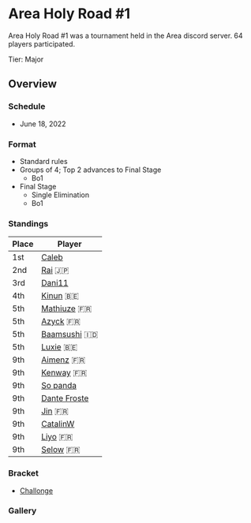 # Area Holy Road #1

Area Holy Road #1 was a tournament held in the Area discord server.
64 players participated.

Tier: Major

## Overview

### Schedule
- June 18, 2022

### Format
- Standard rules
- Groups of 4; Top 2 advances to Final Stage
  - Bo1 
- Final Stage
  - Single Elimination
  - Bo1

### Standings

|Place|Player|
|-|-|
|1st|[Caleb](../../players/bulgarian/caleb.md)|
|2nd|[Rai](../../players/japanese/rai.md) :jp:|
|3rd|[Dani11](../../players/colombian/dani11.md)|
|4th|[Kinun](../../players/belgian/kinun.md) :belgium:|
|5th|[Mathiuze](../../players/french/mathiuze.md) :fr:|
|5th|[Azyck](../../players/french/azyck.md) :fr:|
|5th|[Baamsushi](../../players/indonesian/baamsushi.md) :indonesia:|
|5th|[Luxie](../../players/belgian/luxie.md) :belgium:|
|9th|[Aimenz](../../players/french/aimenz.md) :fr:|
|9th|[Kenway](../../players/french/kenway.md) :fr:|
|9th|[So panda](../../players/brazilian/panda.md)|
|9th|[Dante Froste](../../players/argentinian/dantefroste.md)|
|9th|[Jin](../../players/french/jin.md) :fr:|
|9th|[CatalinW](../../players/romanian/catalinw.md)|
|9th|[Liyo](../../players/french/koro.md) :fr:|
|9th|[Selow](../../players/french/$elow.md) :fr:|

### Bracket
- [Challonge](https://challonge.com/fr/holyroad)

### Gallery
